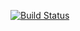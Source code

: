 [![Build Status](https://dev.azure.com/DevopsCPTTraining/EngageDemo/_apis/build/status/Code-Coverage-CI?branchName=master)](https://dev.azure.com/DevopsCPTTraining/EngageDemo/_build/latest?definitionId=40&branchName=master)
